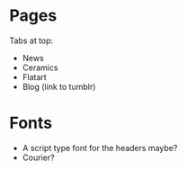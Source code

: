 # Pages

Tabs at top:

* News
* Ceramics
* Flatart
* Blog (link to tumblr)

# Fonts

* A script type font for the headers maybe?
* Courier?
